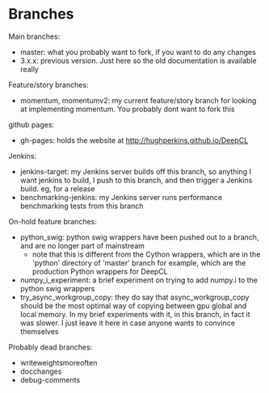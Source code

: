 # Branches

Main branches:
* master: what you probably want to fork, if you want to do any changes
* 3.x.x: previous version.  Just here so the old documentation is available really

Feature/story branches:
* momentum, momentumv2: my current feature/story branch for looking at implementing momentum.  You probably dont want to fork this

github pages:
* gh-pages: holds the website at http://hughperkins.github.io/DeepCL

Jenkins:
* jenkins-target: my Jenkins server builds off this branch, so anything I want jenkins to build, I push to this branch, and then trigger a Jenkins build.  eg, for a release
* benchmarking-jenkins: my Jenkins server runs performance benchmarking tests from this branch

On-hold feature branches:
* python_swig: python swig wrappers have been pushed out to a branch, and are no longer part of mainstream
  * note that this is different from the Cython wrappers, which are in the 'python' directory of 'master' branch for example, which are the production Python wrappers for DeepCL
* numpy_i_experiment: a brief experiment on trying to add numpy.i to the python swig wrappers
* try_async_workgroup_copy: they do say that async_workgroup_copy should be the most optimal way of copying between gpu global and local memory.  In my brief experiments with it, in this branch, in fact it was slower.  I just leave it here in case anyone wants to convince themselves

Probably dead branches:
* writeweightsmoreoften
* docchanges
* debug-comments

